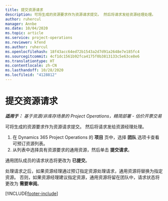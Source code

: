 ```yaml
---
title: 提交资源请求
description: 可将生成的资源要求作为资源请求提交。 然后将请求发给资源经理处理。
author: ruhercul
manager: Annbe
ms.date: 10/04/2020
ms.topic: article
ms.service: project-operations
ms.reviewer: kfend
ms.author: ruhercul
ms.openlocfilehash: 18f43acc64ed72b1543a2d7d91a2648e7e185fc4
ms.sourcegitcommit: 4cf1dc1561b92fca4175f0b3813133c5e63ce8e6
ms.translationtype: HT
ms.contentlocale: zh-CN
ms.lasthandoff: 10/28/2020
ms.locfileid: "4128812"
---
```

# <a name="submit-a-resource-request"></a>提交资源请求

_**适用于：** 基于资源/非库存场景的 Project Operations，精简部署 - 估价开票交易_

可将生成的资源要求作为资源请求提交。 然后将请求发给资源经理处理。

1. 在 Dynamics 365 Project Operations 的 **项目** 页中，选择 **团队** 选项卡查看可预订资源列表。 
2. 从列表中选择具有资源要求的通用资源，然后单击 **提交请求**。

通用团队成员的请求状态将更改为 **已提交**。

处理请求之后，如果资源经理通过预订指定资源处理请求，通用资源将替换为指定资源。 否则，如果资源经理建议指定资源，通用资源将留在团队中，请求状态将更改为 **需要审阅**。


[!INCLUDE[footer-include](../includes/footer-banner.md)]